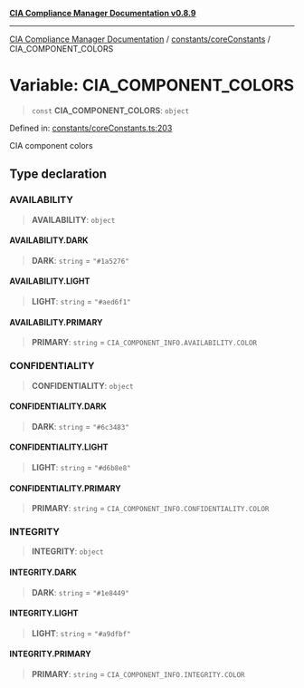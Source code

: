 [**CIA Compliance Manager Documentation v0.8.9**](../../../README.md)

***

[CIA Compliance Manager Documentation](../../../modules.md) / [constants/coreConstants](../README.md) / CIA\_COMPONENT\_COLORS

# Variable: CIA\_COMPONENT\_COLORS

> `const` **CIA\_COMPONENT\_COLORS**: `object`

Defined in: [constants/coreConstants.ts:203](https://github.com/Hack23/cia-compliance-manager/blob/e1ae27dd41c4ccea8a13cdec993022242a97dce3/src/constants/coreConstants.ts#L203)

CIA component colors

## Type declaration

### AVAILABILITY

> **AVAILABILITY**: `object`

#### AVAILABILITY.DARK

> **DARK**: `string` = `"#1a5276"`

#### AVAILABILITY.LIGHT

> **LIGHT**: `string` = `"#aed6f1"`

#### AVAILABILITY.PRIMARY

> **PRIMARY**: `string` = `CIA_COMPONENT_INFO.AVAILABILITY.COLOR`

### CONFIDENTIALITY

> **CONFIDENTIALITY**: `object`

#### CONFIDENTIALITY.DARK

> **DARK**: `string` = `"#6c3483"`

#### CONFIDENTIALITY.LIGHT

> **LIGHT**: `string` = `"#d6b8e8"`

#### CONFIDENTIALITY.PRIMARY

> **PRIMARY**: `string` = `CIA_COMPONENT_INFO.CONFIDENTIALITY.COLOR`

### INTEGRITY

> **INTEGRITY**: `object`

#### INTEGRITY.DARK

> **DARK**: `string` = `"#1e8449"`

#### INTEGRITY.LIGHT

> **LIGHT**: `string` = `"#a9dfbf"`

#### INTEGRITY.PRIMARY

> **PRIMARY**: `string` = `CIA_COMPONENT_INFO.INTEGRITY.COLOR`
